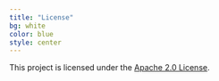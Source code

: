 ```yaml
---
title: "License"
bg: white     
color: blue
style: center
---
```


This project is licensed under the [Apache 2.0 License](http://www.apache.org/licenses/LICENSE-2.0.html).